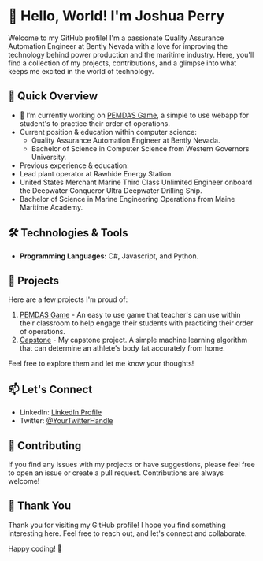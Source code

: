 # 👋 Hello, World! I'm Joshua Perry

Welcome to my GitHub profile! I'm a passionate Quality Assurance Automation Engineer at Bently Nevada with a love for improving the technology behind power production and the maritime industry. Here, you'll find a collection of my projects, contributions, and a glimpse into what keeps me excited in the world of technology.

## 🚀 Quick Overview

- 🔭 I’m currently working on [PEMDAS Game](https://www.pemdasgame.com/), a simple to use webapp for student's to practice their order of operations.
- Current position & education within computer science:
  -  Quality Assurance Automation Engineer at Bently Nevada.
  -  Bachelor of Science in Computer Science from Western Governors University.
-  Previous experience & education:
  - Lead plant operator at Rawhide Energy Station.
  - United States Merchant Marine Third Class Unlimited Engineer onboard the Deepwater Conqueror Ultra Deepwater Drilling Ship.
  - Bachelor of Science in Marine Engineering Operations from Maine Maritime Academy.

## 🛠️ Technologies & Tools

- **Programming Languages:** C#, Javascript, and Python.

## 📂 Projects

Here are a few projects I'm proud of:

1. [PEMDAS Game](https://www.pemdasgame.com/) - An easy to use game that teacher's can use within their classroom to help engage their students with practicing their order of operations. 
2. [Capstone](https://github.com/JPeej/Perry_Capstone/tree/main/notebooks) - My capstone project. A simple machine learning algorithm that can determine an athlete's body fat accurately from home.

Feel free to explore them and let me know your thoughts!

## 📫 Let's Connect

- LinkedIn: [LinkedIn Profile]((https://www.linkedin.com/in/jperry001/))
- Twitter: [@YourTwitterHandle](link-to-twitter)

## 🤝 Contributing

If you find any issues with my projects or have suggestions, please feel free to open an issue or create a pull request. Contributions are always welcome!

## 🌟 Thank You

Thank you for visiting my GitHub profile! I hope you find something interesting here. Feel free to reach out, and let's connect and collaborate.

Happy coding! 🚀
